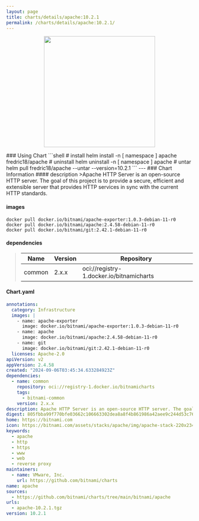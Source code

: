 ```yaml
---
layout: page
title: charts/details/apache:10.2.1
permalink: /charts/details/apache:10.2.1/
---
```

<p align="center">
    <img src="https://bitnami.com/assets/stacks/apache/img/apache-stack-220x234.png" width="300px" height="300px">
</p>
### Using Chart
```shell
# install
helm install -n [ namespace ] apache fredric18/apache
# uninstall
helm uninstall -n [ namespace ] apache
# untar
helm pull fredric18/apache --untar --version=10.2.1
```
---
### Chart Information
#### description
>Apache HTTP Server is an open-source HTTP server. The goal of this project is to provide a secure, efficient and extensible server that provides HTTP services in sync with the current HTTP standards.
   
#### images
```shell
docker pull docker.io/bitnami/apache-exporter:1.0.3-debian-11-r0
docker pull docker.io/bitnami/apache:2.4.58-debian-11-r0
docker pull docker.io/bitnami/git:2.42.1-debian-11-r0
```
   
#### dependencies
>Name | Version | Repository
>---|---|---
>common | 2.x.x | oci://registry-1.docker.io/bitnamicharts
   
#### Chart.yaml
```yaml
annotations:
  category: Infrastructure
  images: |
    - name: apache-exporter
      image: docker.io/bitnami/apache-exporter:1.0.3-debian-11-r0
    - name: apache
      image: docker.io/bitnami/apache:2.4.58-debian-11-r0
    - name: git
      image: docker.io/bitnami/git:2.42.1-debian-11-r0
  licenses: Apache-2.0
apiVersion: v2
appVersion: 2.4.58
created: "2024-09-06T03:45:34.633284923Z"
dependencies:
  - name: common
    repository: oci://registry-1.docker.io/bitnamicharts
    tags:
      - bitnami-common
    version: 2.x.x
description: Apache HTTP Server is an open-source HTTP server. The goal of this project is to provide a secure, efficient and extensible server that provides HTTP services in sync with the current HTTP standards.
digest: 805fbba99f770bfe03662c106663302dea8a8f4b861986a42aee9c244d53c760
home: https://bitnami.com
icon: https://bitnami.com/assets/stacks/apache/img/apache-stack-220x234.png
keywords:
  - apache
  - http
  - https
  - www
  - web
  - reverse proxy
maintainers:
  - name: VMware, Inc.
    url: https://github.com/bitnami/charts
name: apache
sources:
  - https://github.com/bitnami/charts/tree/main/bitnami/apache
urls:
  - apache-10.2.1.tgz
version: 10.2.1
```
